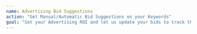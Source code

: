 ```yaml
---
name: Advertising Bid Suggestions
action: "Get Manual/Automatic Bid Suggestions on your Keywords"
goal: "Set your Advertising ROI and let us update your bids to track those ROI Goals"
---
```

